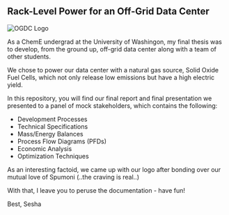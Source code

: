 ## Rack-Level Power for an Off-Grid Data Center 

![OGDC Logo](../media/data-center-logo.png)

As a ChemE undergrad at the University of Washingon, my final thesis was to develop, from the ground up, off-grid data center along with a team of other students.

We chose to power our data center with a natural gas source, Solid Oxide Fuel Cells, which not only release low emissions but have a high electric yield. 

In this repository, you will find our final report and final presentation we presented to a panel of mock stakeholders, which contains the following: 
- Development Processes
- Technical Specifications
- Mass/Energy Balances
- Process Flow Diagrams (PFDs) 
- Economic Analysis 
- Optimization Techniques 

As an interesting factoid, we came up with our logo after bonding over our mutual love of Spumoni (..the craving is real..)

With that, I leave you to peruse the documentation - have fun! 

Best, 
Sesha








